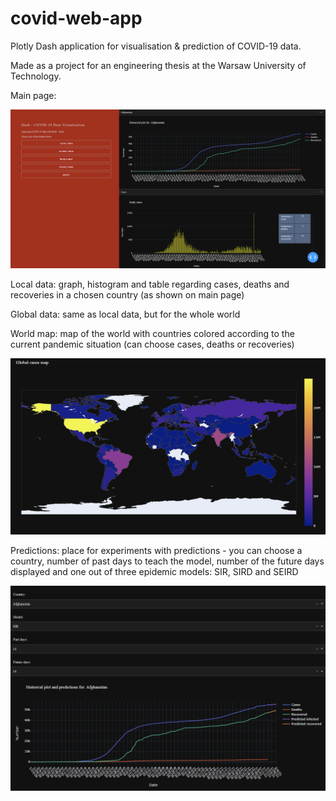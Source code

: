 # covid-web-app
Plotly Dash application for visualisation &amp; prediction of COVID-19 data.

Made as a project for an engineering thesis at the Warsaw University of Technology.

Main page:

![alt text](https://github.com/Leszczon/covid-web-app/blob/main/images/wyglad.png)

Local data: graph, histogram and table regarding cases, deaths and recoveries in a chosen country (as shown on main page)

Global data: same as local data, but for the whole world

World map: map of the world with countries colored according to the current pandemic situation (can choose cases, deaths or recoveries)

![alt text](https://github.com/Leszczon/covid-web-app/blob/main/images/map_wyglad.png)

Predictions: place for experiments with predictions - you can choose a country, number of past days to teach the model, number of the future days displayed and one out of three epidemic models: SIR, SIRD and SEIRD

![alt text](https://github.com/Leszczon/covid-web-app/blob/main/images/predi_wyglad.png)


